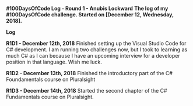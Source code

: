 **#100DaysOfCode Log - Round 1 - Anubis Lockward**
**The log of my #100DaysOfCode challenge. Started on [December 12, Wednesday, 2018].**

**Log**

**R1D1 - December 12th, 2018**
Finished setting up the Visual Studio Code for C# development. I am running two challenges now, but I took to learning as much C# as I can because I have an upcoming interview for a developer position in that language. Wish me luck.

**R1D2 - December 13th, 2018**
Finished the introductory part of the C# Foundamentals course on Pluralsight

**R1D3 - December 14th, 2018**
Started the second chapter of the C# Fundamentals course on Pluralsight.
